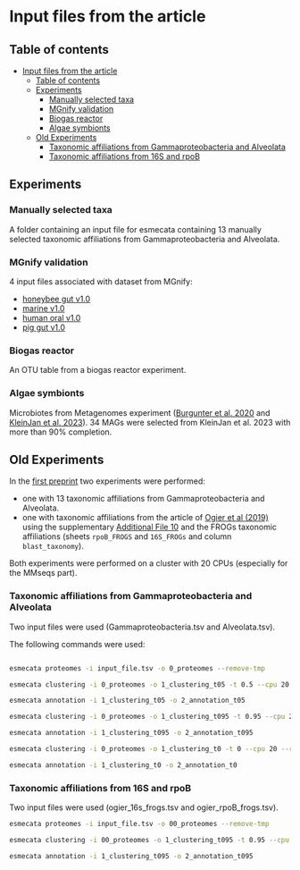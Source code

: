 # Input files from the article

## Table of contents
- [Input files from the article](#input-files-from-the-article)
  - [Table of contents](#table-of-contents)
  - [Experiments](#experiments)
    - [Manually selected taxa](#manually-selected-taxa)
    - [MGnify validation](#mgnify-validation)
    - [Biogas reactor](#biogas-reactor)
    - [Algae symbionts](#algae-symbionts)
  - [Old Experiments](#old-experiments)
    - [Taxonomic affiliations from Gammaproteobacteria and Alveolata](#taxonomic-affiliations-from-gammaproteobacteria-and-alveolata)
    - [Taxonomic affiliations from 16S and rpoB](#taxonomic-affiliations-from-16s-and-rpob)

## Experiments

### Manually selected taxa

A folder containing an input file for esmecata containing 13 manually selected taxonomic affiliations from Gammaproteobacteria and Alveolata.

### MGnify validation

4 input files associated with dataset from MGnify:
- [honeybee gut v1.0](https://ftp.ebi.ac.uk/pub/databases/metagenomics/mgnify_genomes/honeybee-gut/v1.0/)
- [marine v1.0](https://ftp.ebi.ac.uk/pub/databases/metagenomics/mgnify_genomes/marine/v1.0/)
- [human oral v1.0](https://ftp.ebi.ac.uk/pub/databases/metagenomics/mgnify_genomes/human-oral/v1.0/)
- [pig gut v1.0](https://ftp.ebi.ac.uk/pub/databases/metagenomics/mgnify_genomes/pig-gut/v1.0/)

### Biogas reactor

An OTU table from a biogas reactor experiment.

### Algae symbionts

Microbiotes from Metagenomes experiment ([Burgunter et al. 2020](https://doi.org/10.3389/fmars.2020.00085) and [KleinJan et al. 2023](https://doi.org/10.1111/mec.16766)). 34 MAGs were selected from KleinJan et al. 2023 with more than 90% completion.

## Old Experiments

In the [first preprint](https://www.biorxiv.org/content/10.1101/2022.03.16.484574v1) two experiments were performed:

- one with 13 taxonomic affiliations from Gammaproteobacteria and Alveolata.
- one with taxonomic affiliations from the article of [Ogier et al (2019)](https://bmcmicrobiol.biomedcentral.com/articles/10.1186/s12866-019-1546-z) using the supplementary [Additional File 10](https://static-content.springer.com/esm/art%3A10.1186%2Fs12866-019-1546-z/MediaObjects/12866_2019_1546_MOESM10_ESM.xlsx) and the FROGs taxonomic affiliations (sheets `rpoB_FROGS` and `16S_FROGs` and column `blast_taxonomy`).

Both experiments were performed on a cluster with 20 CPUs (especially for the MMseqs part).

### Taxonomic affiliations from Gammaproteobacteria and Alveolata

Two input files were used (Gammaproteobacteria.tsv and Alveolata.tsv).

The following commands were used:

```bash

esmecata proteomes -i input_file.tsv -o 0_proteomes --remove-tmp

esmecata clustering -i 0_proteomes -o 1_clustering_t05 -t 0.5 --cpu 20 --remove-tmp

esmecata annotation -i 1_clustering_t05 -o 2_annotation_t05

esmecata clustering -i 0_proteomes -o 1_clustering_t095 -t 0.95 --cpu 20 --remove-tmp

esmecata annotation -i 1_clustering_t095 -o 2_annotation_t095

esmecata clustering -i 0_proteomes -o 1_clustering_t0 -t 0 --cpu 20 --remove-tmp

esmecata annotation -i 1_clustering_t0 -o 2_annotation_t0
```

### Taxonomic affiliations from 16S and rpoB

Two input files were used (ogier_16s_frogs.tsv and ogier_rpoB_frogs.tsv).

```bash
esmecata proteomes -i input_file.tsv -o 00_proteomes --remove-tmp

esmecata clustering -i 00_proteomes -o 1_clustering_t095 -t 0.95 --cpu 20 --remove-tmp

esmecata annotation -i 1_clustering_t095 -o 2_annotation_t095
```